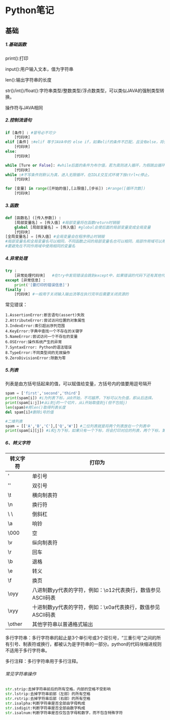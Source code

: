 # Python笔记

## 基础

##### 1.基础函数

print():打印

input():用户输入文本，值为字符串

len():输出字符串的长度

str()/int()/float():字符串类型/整数类型/浮点数类型，可以类似JAVA的强制类型转换。

操作符与JAVA相同

##### 2.控制流语句

```python
if [条件] : #冒号必不可少
	[代码块]
elif [条件] :#elif 等于JAVA中的 else if，如果elif的条件不匹配，且没有else，将会跳出控制流语句，如果有else将会执行else中的代码块。
	[代码块]
else:
	[代码块]
```

```python
while [Ture or False]: #while后面的条件为布尔值，若为真则进入循环，为假跳出循环。
	[代码块]
while :#不写条件则默认为真，进入无限循环，在IDLE交互式环境下按ctrl+c停止。
    [代码块]
```

```python
for [变量] in range([开始的值],[上限值],[步长]) :#range([循环次数])
	[代码块]
```

##### 3.函数

```python
def [函数名] ([传入参数]) :
	[局部变量名] = [传入值] #局部变量将在函数return时销毁
    global [局部变量名] = [传入值] #global会使后面的局部变量变成全局变量
	[代码块]
[全局变量名]	= [传入值] #全局变量会在程序停止时销毁
#局部变量名和全局变量名可以相同，不同函数之间的局部变量名也可以相同，局部作用域可以用全局作用域的变量，但不能用其他局部作用域的变量。
#要避免在不同作用域中使用相同的变量名
```

##### 4.异常处理

```python
try :	
	[异常处理代码块]	#在try中发现错误会跳到except中，如果错误的代码下还有其他代码，将不会被执行
except [异常信息] :
	print('[要打印的错误信息]')
finally :
    [代码块] #一般用于关闭输入输出流等在执行完毕后需要关闭资源的
```

常见错误：

```
1.AssertionError:断言语句(assert)失败
2.AttributeError:尝试访问位置的对象属性
3.IndexError:索引超出序列范围
4.KeyError:字典中查找一个不存在的关键字
5.NameError:尝试访问一个不存在的变量
6.OSError:操作系统产生的异常
7.SyntaxError: Python的语法错误
8.TypeError:不同类型间的无效操作
9.ZeroDivisionError:除数为零
```

##### 5.列表

列表是由方括号括起来的值，可以赋值给变量，方括号内的值要用逗号隔开

```python
spam = ['first','second','third']
print(spam[i]) #i为列表下标，从0开始，不可越界，下标可以为负值，即从后选择。
print(spam[i:j])#从i到j的一个切片，从i开始取值到j(但不包括j)
len(spam)#用len()取得列表长度
del spam[i]#删除i号的值
```

```python
#二维列表
spam = [['A','B','C'],['Q','W']] #二位列表就是将两个列表放在一个列表中
print(spam[i][j]) #i和j为下标，如果只有一个下标，将会打印对应的列表，两个下标，第一个下标选择列表，第二个下标选择对应列表的值
```

##### 6、转义字符

| 转义字符 | 打印为                                                      |
| -------- | ----------------------------------------------------------- |
| \'       | 单引号                                                      |
| \''      | 双引号                                                      |
| \t       | 横向制表符                                                  |
| \n       | 换行符                                                      |
| \ \      | 倒斜杠                                                      |
| \a       | 响铃                                                        |
| \000     | 空                                                          |
| \v       | 纵向制表符                                                  |
| \r       | 回车                                                        |
| \b       | 退格                                                        |
| \e       | 转义                                                        |
| \f       | 换页                                                        |
| \oyy     | 八进制数yy代表的字符，例如：\o12代表换行，数值参见ASCII码表 |
| \xyy     | 十进制数yy代表的字符，例如：\x0a代表换行，数值参见ASCII码表 |
| \other   | 其他字符串以普通格式输出                                    |

多行字符串：多行字符串的起止是3个单引号或3个双引号，“三重引号”之间的所有引号、制表符或换行，都被认为是字符串的一部分。python的代码块缩进规则不适用于多行字符串。

多行注释：多行字符串用于多行注释。

###### 常见字符串操作

```python
str.strip:去掉字符串前后的所有空格，内部的空格不受影响
str.lstrip:去掉字符串前部（左部）的所有空格
str.rstrip:去掉字符串后部（右部）的所有空格
str.isalpha:判断字符串是否全部由字母构成
str.isdigit:判断字符串是否全部由数字构成
str.isalnum:判断字符串是否仅包含字母和数字，而不包含特殊字符
```

